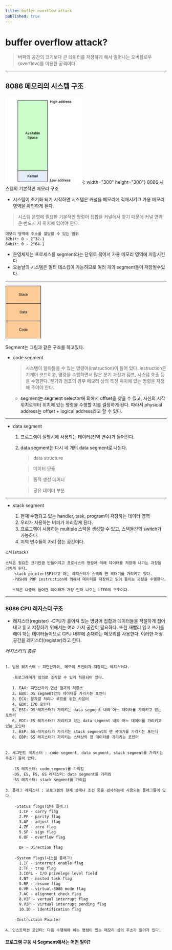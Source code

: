 ```yaml
---
title: buffer overflow attack
published: true
---
```


# buffer overflow attack?

>버퍼의 공간의 크기보다 큰 데이터를 저장하게 해서 일어나는 오버플로우(overflow)를 이용한 공격이다.

* * *

## 8086 메모리의 시스템 구조


![](./assets/buf1.png){: width="300" height="300"}
8086 시스템의 기본적인 메모리 구조

* 시스템이 초기화 되기 시작하면 시스템은 커널을 메모리에 적재시키고 가용 메모리 영역을 확인하게 된다.

>시스템 운영에 필요한 기본적인 명령어 집합을 커널에서 찾기 때문애 커널 영역은 반드시 저 위치에 있어야 한다.

```
메모리 영역에 주소를 할당할 수 있는 범위
32bit: 0 ~ 2^32-1
64bit: 0 ~ 2^64-1
```

* 운영체제는 프로세스를 segment라는 단위로 묶어서 가용 메모리 영역에 저장시킨다
* 오늘날의 시스템은 멀티 테스킹이 가능하므로 여러 개의 segment들이 저장될수있다.

* * *


![](./assets/buf2.png)

Segment는 그림과 같은 구조를 하고있다.
 * code segment

   >시스템이 알아들을 수 있는 명령어(instruction)이 들어 있다. 
   >instruction은 기계어 코드이고, 명령을 수행하면서 많은 분기 과정과 점프, 시스템 호출 등을 수행한다.
   >분기와 점프의 경우 메모리 상의 특정 위치에 있는 명령을 지정해 주어야 한다.

   * segment는 segment selector에 의해서 offset을 찾을 수 있고, 자신의 시작 위치로부터 위치에 있는 명령을 수행할 지를 결정하게 된다. 따라서 physical address는 offset + logical address라고 할 수 있다. 

* * *

 * data segment
   
   1. 프로그램이 실행시에 사용되는 데이터(전역 변수)가 들어간다.
   2. data segment는 다시 네 개의 data segment로 나뉜다.
      >data structure

      >데이터 모듈

      >동적 생성 데이터

      >공유 데이터 부분

* * *

 * stack segment

   1. 현재 수행되고 있는 handler, task, program이 저장하는 데이터 영역   
   2. 우리가 사용하는 버퍼가 자리잡게 된다.
   3. 프로그램이 사용하는 multiple 스텍을 생성할 수 있고, 스텍들간의 switch가 가능하다.
   4. 지역 변수들이 자리 잡는 공간이다.

```
스텍(stack)

스텍은 필요한 크기만큼 만들어지고 프로세스의 명령에 의해 데이터를 저장해 나가는 과정을 거치게 된다.
   -stack pointer(SP)라고 하는 레지스터가 스텍의 맨 꼭대기를 가리키고 있다. 
   -PUSH와 POP instruction에 의해서 데이터를 저장하고 읽어 들이는 과정을 수행한다.

   스텍은 나중에 들어간 데이터가 가장 먼저 나오는 LIFO의 구조이다. 

```
* * *

### 8086 CPU 레지스터 구조 

* 레지스터(register)
  -CPU가 흩어져 있는 명령어 집합과 데이터들을 적절하게 집어내고 읽고 저장하기 위해서는 여러 가지 공간이
   필요하다. 또한 재빨리 읽고 쓰기를 해야 하는 데이터들이므로 CPU 내부에 존재하는 메모리를 사용한다. 
   이러한 저장 공간을 레지스터(register)라고 한다.

*레지스터의 종류*
```

1. 범용 레지스터 : 피연산자와, 메모리 포인터가 저장되는 레지스터다.

   -프로그래머가 임의로 조작할 수 있게 허용되어 있다.
   
   1. EAX: 피연산자와 연산 결과의 저장소
   2. EBX: DS segment안의 데이터를 가리키는 포인터
   3. ECX: 문자열 처리나 루프를 위한 카운터
   4. EDX: I/O 포인터
   5. ESI: DS 레지스터가 가리키는 data segment 내의 어느 데이터를 가리키고 있는 포인터
   6. EDI: ES 레지스터가 가리키고 있는 data segment 내의 어느 데이터를 가리키고 있는 포인터
   7. ESP: SS 레지스터가 가리키는 stack segment의 맨 꼭대기를 가리키는 포인터
   8. EBP: SS 레지스터가 가리키는 스텍상의 한 데이터를 가리키는 포인터


2. 세그먼트 레지스터 : code segment, data segment, stack segment를 가리키는 주소가 들어 있다.

   -CS 레지스터: code segment를 가리킴
   -DS, ES, FS, GS 레지스터: data segment를 가리킴
   -SS 레지스터: stack segment를 가리킴

3. 플래그 레지스터 : 프로그램의 현재 상태나 조건 등을 검사하는데 사용되는 플래그들이 있다.

    -Status flags(상태 플래그)
      1.CF - carry flag
      2.PF - parity flag
      3.AF - adjust flag
      4.ZF - zero flag
      5.SF - sign flag
      6.OF - overflow flag

      DF - Direction flag

    -System flags(시스템 플래그)
      1.IF - interrupt enable flag
      2.TF - trap flag
      3.IOPL - I/O privelege level field
      4.NT - nested task flag
      5.RF - resume flag
      6.VM - virtual-8086 mode flag
      7.AC - alignment check flag 
      8.VIF - vertual interrupt flag
      9.VIP - virtual interrupt pending flag
      10.ID - identification flag

    -Instruction Pointer

4. 인스트럭션 포인터: 다음 수행해야 하는 명령이 있는 메모리 상의 주소가 들어가 있다.

```
#### 프로그램 구동 시 Segment에서는 어떤 일이?